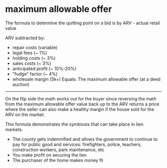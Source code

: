 # maximum allowable offer


The formula to determine the quitting point on a bid is by 
ARV - actual retail value

ARV subtracted by:
- repair costs  (variable)
- legal fees (~ 1%)
- holding costs (~ 3%)
- sales costs (~ 3%)
- anticipated profit (~ 10%-20%)
- "fudge" factor (~ 4%)
- wholesale margin (5k+)
Equals:
The maximum allowable offer (at a deed auction)

---
On the flip side the math works out for the buyer since reversing the math from the maximum allowable offer value back up to the ARV returns a price where the seller can also make a healthy margin if the house sold for the ARV on the market. 


This formula demonstrates the symbiosis that can take place in lien markets. 
 - The county gets indemnified and allows the government to continue to pay for public good and services: firefighters, police, teachers, construction workers, park maintenance, etc 
 - You make profit on securing the lien
 - The purchaser of the home makes money fli